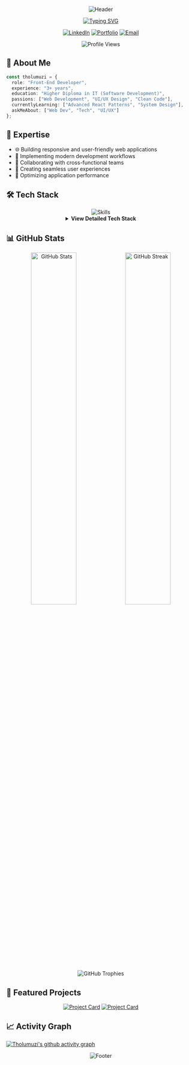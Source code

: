 <div align="center">
  
  ![Header](https://capsule-render.vercel.app/api?type=waving&color=gradient&customColorList=6,11,20&height=180&section=header&text=Tholumuzi%20Khuboni&fontSize=42&fontColor=fff&animation=twinkling&fontAlignY=32)

  [![Typing SVG](https://readme-typing-svg.herokuapp.com?font=Fira+Code&weight=500&size=24&pause=1000&color=36BCF7FF&center=true&vCenter=true&random=false&width=500&lines=Passionate+Front-End+Developer;3%2B+Years+of+Experience;Always+Learning+New+Technologies)](https://git.io/typing-svg)

  <p align="center">
    <a href="https://linkedin.com/in/tholumuzikhuboni"><img src="https://img.shields.io/badge/LinkedIn-0A66C2?style=for-the-badge&logo=linkedin&logoColor=white" alt="LinkedIn"/></a>
    <a href="https://portfolio.tholumuzi.co.za"><img src="https://img.shields.io/badge/Portfolio-4285F4?style=for-the-badge&logo=google-chrome&logoColor=white" alt="Portfolio"/></a>
    <a href="mailto:khuboni@tholumuzi.co.za"><img src="https://img.shields.io/badge/Email-EA4335?style=for-the-badge&logo=gmail&logoColor=white" alt="Email"/></a>
  </p>
</div>

<div align="center">
  <img src="https://komarev.com/ghpvc/?username=tholumuzikhuboni&color=blueviolet&style=for-the-badge" alt="Profile Views" />
</div>

## 💫 About Me

```typescript
const tholumuzi = {
  role: "Front-End Developer",
  experience: "3+ years",
  education: "Higher Diploma in IT (Software Development)",
  passions: ["Web Development", "UI/UX Design", "Clean Code"],
  currentlyLearning: ["Advanced React Patterns", "System Design"],
  askMeAbout: ["Web Dev", "Tech", "UI/UX"]
};
```

## 🎯 Expertise

- 🌐 Building responsive and user-friendly web applications
- 🔄 Implementing modern development workflows
- 👥 Collaborating with cross-functional teams
- 📱 Creating seamless user experiences
- 🚀 Optimizing application performance

## 🛠️ Tech Stack

<div align="center">
  <img src="https://skillicons.dev/icons?i=react,js,ts,bootstrap,tailwind,gcp" alt="Skills" />
  
  <details>
    <summary><b>View Detailed Tech Stack</b></summary>
    <br/>
    
  ![React](https://img.shields.io/badge/React-61DAFB?style=for-the-badge&logo=react&logoColor=black)
  ![JavaScript](https://img.shields.io/badge/JavaScript-F7DF1E?style=for-the-badge&logo=javascript&logoColor=black)
  ![TypeScript](https://img.shields.io/badge/TypeScript-3178C6?style=for-the-badge&logo=typescript&logoColor=white)
  ![Bootstrap](https://img.shields.io/badge/Bootstrap-7952B3?style=for-the-badge&logo=bootstrap&logoColor=white)
  ![Tailwind CSS](https://img.shields.io/badge/Tailwind_CSS-06B6D4?style=for-the-badge&logo=tailwind-css&logoColor=white)
  ![Google Cloud](https://img.shields.io/badge/Google_Cloud-4285F4?style=for-the-badge&logo=google-cloud&logoColor=white)
    
  </details>
</div>

## 📊 GitHub Stats

<div align="center">
  <img width="49%" src="https://github-readme-stats.vercel.app/api?username=tholumuzikhuboni&show_icons=true&theme=tokyonight&hide_border=true" alt="GitHub Stats" />
  <img width="49%" src="https://github-readme-streak-stats.herokuapp.com/?user=tholumuzikhuboni&theme=tokyonight&hide_border=true" alt="GitHub Streak" />
</div>

<div align="center">
  <img src="https://github-profile-trophy.vercel.app/?username=tholumuzikhuboni&theme=tokyonight&no-frame=true&row=1&column=7" alt="GitHub Trophies" />
</div>

## 🌟 Featured Projects

<div align="center">

[![Project Card](https://github-readme-stats.vercel.app/api/pin/?username=tholumuzikhuboni&repo=weather-app&theme=tokyonight&hide_border=true)](https://github.com/tholumuzikhuboni/REPO_NAME)
[![Project Card](https://github-readme-stats.vercel.app/api/pin/?username=tholumuzikhuboni&repo=REPO_NAME2&theme=tokyonight&hide_border=true)](https://github.com/tholumuzikhuboni/REPO_NAME2)

</div>

## 📈 Activity Graph

[![Tholumuzi's github activity graph](https://github-readme-activity-graph.vercel.app/graph?username=tholumuzikhuboni&theme=tokyo-night&hide_border=true)](https://github.com/ashutosh00710/github-readme-activity-graph)

<div align="center">

![Footer](https://capsule-render.vercel.app/api?type=waving&color=gradient&customColorList=6,11,20&height=100&section=footer)

</div>
